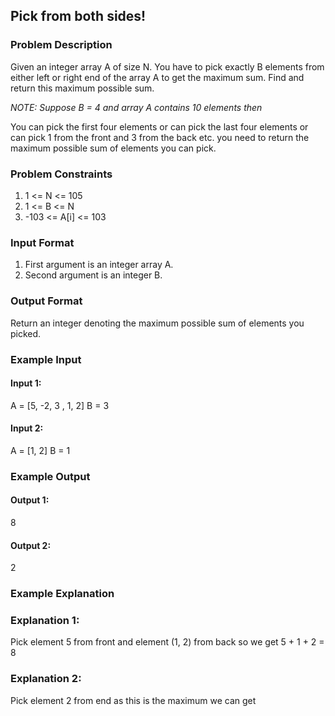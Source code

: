 ## Pick from both sides!

### Problem Description 
Given an integer array A of size N.
You have to pick exactly B elements from either left or right end of the array A to get the maximum sum.
Find and return this maximum possible sum.

_NOTE: Suppose B = 4 and array A contains 10 elements then_

You can pick the first four elements or can pick the last four elements or can pick 1 from the front and 3 from the back etc. you need to return the maximum possible sum of elements you can pick.

### Problem Constraints
1. 1 <= N <= 105
2. 1 <= B <= N
3. -103 <= A[i] <= 103

### Input Format
1. First argument is an integer array A.
2. Second argument is an integer B.

### Output Format
Return an integer denoting the maximum possible sum of elements you picked.

### Example Input
#### Input 1:
 A = [5, -2, 3 , 1, 2]
 B = 3

#### Input 2:
 A = [1, 2]
 B = 1

### Example Output
#### Output 1:
 8

#### Output 2:
 2

### Example Explanation
### Explanation 1:
 Pick element 5 from front and element (1, 2) from back so we get 5 + 1 + 2 = 8

### Explanation 2:
 Pick element 2 from end as this is the maximum we can get

